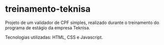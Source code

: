 # treinamento-teknisa

Projeto de um validador de CPF simples, realizado durante o treinamento do programa de estágio da empresa Teknisa. 

Tecnologias utilizadas: HTML, CSS e Javascript.
